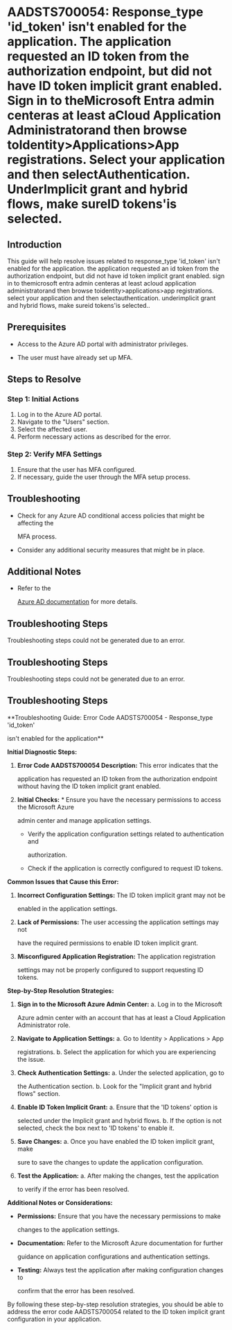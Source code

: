# AADSTS700054: Response\_type 'id\_token' isn't enabled for the application. The application requested an ID token from the authorization endpoint, but did not have ID token implicit grant enabled. Sign in to theMicrosoft Entra admin centeras at least aCloud Application Administratorand then browse toIdentity>Applications>App registrations. Select your application and then selectAuthentication. UnderImplicit grant and hybrid flows, make sureID tokens'is selected.


## Introduction

This guide will help resolve issues related to response\_type 'id\_token' isn't
enabled for the application. the application requested an id token from the
authorization endpoint, but did not have id token implicit grant enabled. sign
in to themicrosoft entra admin centeras at least acloud application
administratorand then browse toidentity>applications>app registrations. select
your application and then selectauthentication. underimplicit grant and hybrid
flows, make sureid tokens'is selected..


## Prerequisites


* Access to the Azure AD portal with administrator privileges.

* The user must have already set up MFA.


## Steps to Resolve


### Step 1: Initial Actions

1. Log in to the Azure AD portal.
2. Navigate to the "Users" section.
3. Select the affected user.
4. Perform necessary actions as described for the error.


### Step 2: Verify MFA Settings

1. Ensure that the user has MFA configured.
2. If necessary, guide the user through the MFA setup process.


## Troubleshooting


* Check for any Azure AD conditional access policies that might be affecting the

  MFA process.

* Consider any additional security measures that might be in place.


## Additional Notes


* Refer to the

  [Azure AD 
documentation](https://learn.microsoft.com/en-us/azure/active-directory/)
  for more details.


## Troubleshooting Steps

Troubleshooting steps could not be generated due to an error.


## Troubleshooting Steps

Troubleshooting steps could not be generated due to an error.


## Troubleshooting Steps

**Troubleshooting Guide: Error Code AADSTS700054 - Response\_type 'id\_token'

isn't enabled for the application**

**Initial Diagnostic Steps:** 

1. **Error Code AADSTS700054 Description:** This error indicates that the

   application has requested an ID token from the authorization endpoint without
   having the ID token implicit grant enabled.
2. **Initial Checks:**    * Ensure you have the necessary permissions to access 
the Microsoft Azure

     admin center and manage application settings.
   * Verify the application configuration settings related to authentication and

     authorization.
   * Check if the application is correctly configured to request ID tokens.

**Common Issues that Cause this Error:** 

1. **Incorrect Configuration Settings:** The ID token implicit grant may not be

   enabled in the application settings.
2. **Lack of Permissions:** The user accessing the application settings may not

   have the required permissions to enable ID token implicit grant.
3. **Misconfigured Application Registration:** The application registration

   settings may not be properly configured to support requesting ID tokens.

**Step-by-Step Resolution Strategies:** 

1. **Sign in to the Microsoft Azure Admin Center:** a. Log in to the Microsoft

   Azure admin center with an account that has at least a Cloud Application
   Administrator role.
2. **Navigate to Application Settings:** a. Go to Identity > Applications > App

   registrations. b. Select the application for which you are experiencing the
   issue.
3. **Check Authentication Settings:** a. Under the selected application, go to

   the Authentication section. b. Look for the "Implicit grant and hybrid flows"
   section.
4. **Enable ID Token Implicit Grant:** a. Ensure that the 'ID tokens' option is

   selected under the Implicit grant and hybrid flows. b. If the option is not
   selected, check the box next to 'ID tokens' to enable it.
5. **Save Changes:** a. Once you have enabled the ID token implicit grant, make

   sure to save the changes to update the application configuration.
6. **Test the Application:** a. After making the changes, test the application

   to verify if the error has been resolved.

**Additional Notes or Considerations:**


* **Permissions:** Ensure that you have the necessary permissions to make

  changes to the application settings.

* **Documentation:** Refer to the Microsoft Azure documentation for further

  guidance on application configurations and authentication settings.

* **Testing:** Always test the application after making configuration changes to

  confirm that the error has been resolved.

By following these step-by-step resolution strategies, you should be able to
address the error code AADSTS700054 related to the ID token implicit grant
configuration in your application.